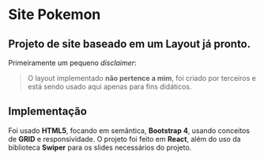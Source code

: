 # Site Pokemon

## Projeto de site baseado em um Layout já pronto.

Primeiramente um pequeno _disclaimer_:

> O layout implementado __não pertence a mim__, foi criado por terceiros e está sendo usado aqui apenas para fins didáticos.

## Implementação

Foi usado __HTML5__, focando em semântica, __Bootstrap 4__, usando conceitos de __GRID__ e responsividade.
O projeto foi feito em __React__, além do uso da biblioteca __Swiper__ para os slides necessários do projeto.
